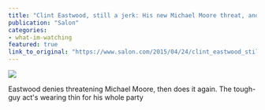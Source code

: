 ```yaml
---
title: "Clint Eastwood, still a jerk: His new Michael Moore threat, and the GOP’s Fox News derangement problem"
publication: "Salon"
categories: 
- what-im-watching
featured: true
link_to_original: "https://www.salon.com/2015/04/24/clint_eastwood_still_a_jerk_his_new_michael_moore_threat_and_the_gops_fox_news_derangement_problem/"
---
```

![](/uploads/dirty_harry.jpg)

Eastwood denies threatening Michael Moore, then does it again. The tough-guy act's wearing thin for his whole party